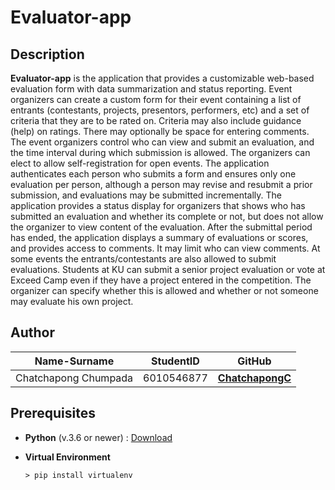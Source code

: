 # Evaluator-app

## Description
**Evaluator-app** is the application that provides a customizable web-based evaluation form with data summarization and status reporting.  Event organizers can create a custom form for their event containing a list of entrants (contestants, projects, presentors, performers, etc) and a set of criteria that they are to be rated on. Criteria may also include guidance (help) on ratings.  There may optionally be space for entering comments.
The event organizers control who can view and submit an evaluation, and the time interval during which submission is allowed.  The organizers can elect to allow self-registration for open events.
The application authenticates each person who submits a form and ensures only one evaluation per person, although a person may revise and resubmit a prior submission, and evaluations may be submitted incrementally.  The application provides a status display for organizers that shows who has submitted an evaluation and whether its complete or not, but does not allow the organizer to view content of the evaluation. 
After the submittal period has ended, the application displays a summary of evaluations or scores, and provides access to comments.  It may limit who can view comments.
At some events the entrants/contestants are also allowed to submit evaluations. Students at KU can submit a senior project evaluation or vote at Exceed Camp even if they have a project entered in the competition.  The organizer can specify whether this is allowed and whether or not someone may evaluate his own project.

## Author
Name-Surname | StudentID | GitHub  
-------------|--|--------
Chatchapong Chumpada |6010546877| [**ChatchapongC**](https://github.com/ChatchapongC) 

## Prerequisites
- **Python** (v.3.6 or newer) : [Download](https://www.python.org/downloads/)

- **Virtual Environment**
    ```shell script
    > pip install virtualenv
    ```